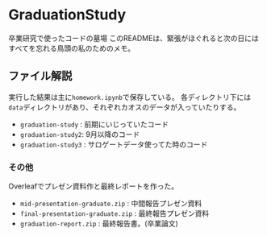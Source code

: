# GraduationStudy
卒業研究で使ったコードの墓場
このREADMEは、緊張がほぐれると次の日にはすべてを忘れる鳥頭の私のためのメモ。

## ファイル解説
実行した結果は主に```homework.ipynb```で保存している。
各ディレクトリ下には```data```ディレクトリがあり、それぞれカオスのデータが入っていたりする。
* ```graduation-study``` : 前期にいじっていたコード
* ```graduation-study2```: 9月以降のコード
* ```graduation-study3``` : サロゲートデータ使ってた時のコード


### その他
Overleafでプレゼン資料作と最終レポートを作った。
* ```mid-presentation-graduate.zip``` : 中間報告プレゼン資料
* ```final-presentation-graduate.zip``` : 最終報告プレゼン資料
* ```graduation-report.zip``` : 最終報告書。(卒業論文)
